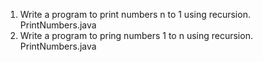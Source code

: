 1. Write a program to print numbers n to 1 using recursion.
    PrintNumbers.java
3. Write a program to pring numbers 1 to n using recursion.
    PrintNumbers.java


